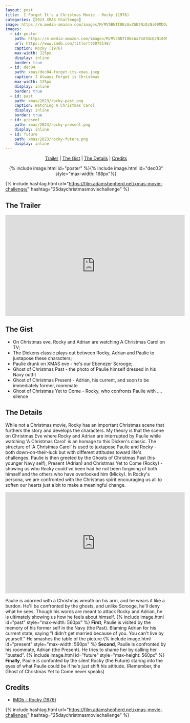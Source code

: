 ```yaml
---
layout: post
title:  I Forget It's a Christmas Movie - Rocky (1976)
categories: [2023 XMAS Challenge]
image: https://m.media-amazon.com/images/M/MV5BNTI0NzAxZGUtNzQzNi00MDQwLTgyOWUtZThmZTZiOTQzN2VmXkEyXkFqcGdeQXVyMjgyNDU4MjE@._V1_FMjpg_UX1000_.jpg
images:
  - id: poster
    path: https://m.media-amazon.com/images/M/MV5BNTI0NzAxZGUtNzQzNi00MDQwLTgyOWUtZThmZTZiOTQzN2VmXkEyXkFqcGdeQXVyMjgyNDU4MjE@._V1_FMjpg_UX1000_.jpg
    url: https://www.imdb.com/title/tt0075148/
    caption: Rocky (1976)
    max-width: 125px
    display: inline
    border: true
  - id: dec04
    path: xmas/dec04-forget-its-xmas.jpeg
    caption: I Always Forget is Christmas
    max-width: 125px
    display: inline
    border: true
  - id: past
    path: xmas/2023/rocky-past.png
    caption: Watching A Christmas Carol
    display: inline
    border: true
  - id: present
    path: xmas/2023/rocky-present.png
    display: inline
  - id: future
    path: xmas/2023/rocky-future.png
    display: inline
---
```


<div style="text-align: center">
  <p><a href="#the-trailer">Trailer</a> | <a href="#the-gist">The Gist</a> | <a href="#the-details">The Details</a> | <a href="#credits">Credits</a></p>
  <p>{% include image.html id="poster" %}{% include image.html id="dec03" style="max-width: 168px"%}</p>
</div>

{% include hashtag.html url="https://film.adamshepherd.net/xmas-movie-challenge/" hashtag="25daychristmasmoviechallenge" %}

## The Trailer 

<div style="text-align: center">
  <iframe width="560" height="315" src="https://www.youtube.com/embed/3VUblDwa648?si=rVvd0ZDh0M2_T6nA" title="YouTube video player" frameborder="0" allow="accelerometer; autoplay; clipboard-write; encrypted-media; gyroscope; picture-in-picture; web-share" allowfullscreen></iframe>
</div>

## The Gist

* On Christmas eve, Rocky and Adrian are watching A Christmas Carol on TV;
* The Dickens classic plays out between Rocky, Adrian and Paulie to juxtapose these characters;
* Paulie drunk on XMAS eve - he's our Ebenezer Scrooge;
* Ghost of Christmas Past - the photo of Paulie himself dressed in his Navy outfit
* Ghost of Christmas Present - Adrian, his current, and soon to be immediately former, roommate
* Ghost of Christmas Yet to Come - Rocky, who confronts Paulie with .... silence

## The Details

While not a Christmas movie, Rocky has an important Christmas scene that furthers the story and develops the characters. My theory is that the scene on Christmas Eve where Rocky and Adrian are interrupted by Paulie while watching 'A Christmas Carol' is an homage to this Dicken's classic. The structure of 'A Christmas Carol' is used to juxtapose Paulie and Rocky - both down-on-their-luck but with different attitudes toward life's challenges. Paulie is then greeted by the Ghosts of Christmas Past (his younger Navy self), Present (Adrian) and Christmas Yet to Come (Rocky) -  showing us who Rocky *could've* been had he not been forgiving of both himself and the others who have overlooked him (Micky). In Rocky's persona, we are confronted with the Christmas spirit encouraging us all to soften our hearts just a bit to make a meaningful change.

<iframe width="560" height="315" src="https://www.youtube.com/embed/B_AN4j6ko3k?si=mWJDgaLxmgJrhhb8" title="YouTube video player" frameborder="0" allow="accelerometer; autoplay; clipboard-write; encrypted-media; gyroscope; picture-in-picture; web-share" allowfullscreen></iframe>

Paulie is adorned with a Christmas wreath on his arm, and he wears it like a burdon. He'll be confronted by the ghosts, and unlike Scrooge, he'll deny what he sees. Though his words are meant to attack Rocky and Adrian, he is ultimately showing us how he feels about himself.
{% include image.html id="past" style="max-width: 560px" %}
**First**, Paulie is visited by the memory of his former self in the Navy (the Past). Blaming Adrian for his current state, saying "I didn't get married because of you. You can't live by yourself." He smashes the table of the picture
{% include image.html id="present" style="max-width: 560px" %}
**Second**, Paulie is confronted by his roommate, Adrian (the Present). He tries to shame her by calling her "busted".
{% include image.html id="future" style="max-height: 560px" %}
**Finally**, Paulie is confonted by the silent Rocky (the Future) staring into the eyes of what Paulie could be if he's just shift his attitude. (Remember, the Ghost of Christmas Yet to Come never speaks)

## Credits

* [IMDb - Rocky (1976)](https://www.imdb.com/title/tt0075148/)


{% include hashtag.html url="https://film.adamshepherd.net/xmas-movie-challenge/" hashtag="25daychristmasmoviechallenge" %}

<p>&nbsp;</p>
